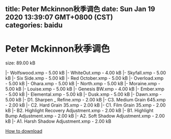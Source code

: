 
title: Peter Mckinnon秋季调色
date: Sun Jan 19 2020 13:39:07 GMT+0800 (CST)    
categories: baidu
---

# Peter Mckinnon秋季调色
size: 89.00 kB
 
 
|- Wolfswood.xmp - 5.00 kB
|- WhiteOut.xmp - 4.00 kB
|- Skyfall.xmp - 5.00 kB
|- Six Side.xmp - 5.00 kB
|- Red October.xmp - 5.00 kB
|- Overload.xmp - 5.00 kB
|- Ohara.xmp - 5.00 kB
|- North.xmp - 5.00 kB
|- Moraine.xmp - 5.00 kB
|- Louise.xmp - 5.00 kB
|- Genesis BW.xmp - 4.00 kB
|- Ember.xmp - 5.00 kB
|- Elemental.xmp - 5.00 kB
|- Dusk.xmp - 5.00 kB
|- Dawn.xmp - 5.00 kB
|- D1. Sharpen _ Refine.xmp - 2.00 kB
|- C3. Medium Grain 645.xmp - 2.00 kB
|- C2. Hard Grain 35.xmp - 2.00 kB
|- C1. Film Grain 35.xmp - 2.00 kB
|- B2. Highlight Recovery Adjustment.xmp - 2.00 kB
|- B1. Highlight Bump Adjustment.xmp - 2.00 kB
|- A2. Soft Shadow Adjustment.xmp - 2.00 kB
|- A1. Harsh Shadow Adjustment.xmp - 2.00 kB

[How to download](https://bpcam.bemobtrk.com/go/2ceec3aa-1ca2-46d6-b9ff-aaa5c184517c?jno=4866)